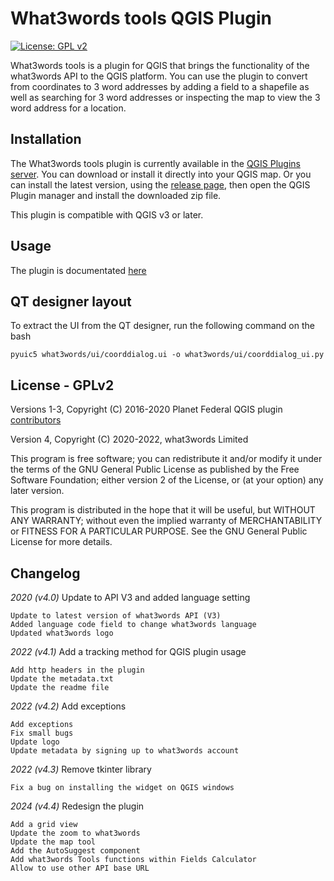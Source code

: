 # What3words tools QGIS Plugin

[![License: GPL v2](https://img.shields.io/badge/License-GPLv2-blue.svg)](./LICENSE.md)

What3words tools is a plugin for QGIS that brings the functionality of the what3words API to the QGIS platform. You can use the plugin to convert from coordinates to 3 word addresses by adding a field to a shapefile as well as searching for 3 word addresses or inspecting the map to view the 3 word address for a location.

## Installation
The What3words tools plugin is currently available in the [QGIS Plugins server](https://plugins.qgis.org/plugins/what3words/). You can download or install it directly into your QGIS map.
Or you can install the latest version, using the [release page](https://github.com/what3words/qgis-what3words-plugin/releases), then open the QGIS Plugin manager and install the downloaded zip file.

This plugin is compatible with QGIS v3 or later.

## Usage

The plugin is documentated [here](https://developer.what3words.com/tools/gis-extensions/qgis)


## QT designer layout
To extract the UI from the QT designer, run the following command on the bash

```shell
pyuic5 what3words/ui/coorddialog.ui -o what3words/ui/coorddialog_ui.py
```

## License - GPLv2

Versions 1-3, Copyright  (C) 2016-2020 Planet Federal QGIS plugin [contributors](CONTRIBUTING.rst)

Version 4, Copyright (C) 2020-2022, what3words Limited

This program is free software; you can redistribute it and/or modify it under the terms of the GNU General Public License as published by the Free Software Foundation; either version 2 of the License, or (at your option) any later version.

This program is distributed in the hope that it will be useful, but WITHOUT ANY WARRANTY; without even the implied warranty of MERCHANTABILITY or FITNESS FOR A PARTICULAR PURPOSE. See the GNU General Public License for more details.

## Changelog

*2020 (v4.0)*
Update to API V3 and added language setting

    Update to latest version of what3words API (V3)
    Added language code field to change what3words language
    Updated what3words logo

*2022 (v4.1)*
Add a tracking method for QGIS plugin usage

    Add http headers in the plugin
    Update the metadata.txt
    Update the readme file

*2022 (v4.2)*
Add exceptions

    Add exceptions
    Fix small bugs
    Update logo
    Update metadata by signing up to what3words account

*2022 (v4.3)*
Remove tkinter library 
    
    Fix a bug on installing the widget on QGIS windows

*2024 (v4.4)*
Redesign the plugin
    
    Add a grid view
    Update the zoom to what3words 
    Update the map tool 
    Add the AutoSuggest component
    Add what3words Tools functions within Fields Calculator
    Allow to use other API base URL
